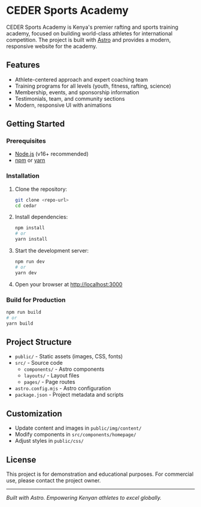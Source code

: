 # CEDER Sports Academy

CEDER Sports Academy is Kenya's premier rafting and sports training academy, focused on building world-class athletes for international competition. The project is built with [Astro](https://astro.build/) and provides a modern, responsive website for the academy.

## Features

- Athlete-centered approach and expert coaching team
- Training programs for all levels (youth, fitness, rafting, science)
- Membership, events, and sponsorship information
- Testimonials, team, and community sections
- Modern, responsive UI with animations

## Getting Started

### Prerequisites

- [Node.js](https://nodejs.org/) (v16+ recommended)
- [npm](https://www.npmjs.com/) or [yarn](https://yarnpkg.com/)

### Installation

1. Clone the repository:
   ```bash
   git clone <repo-url>
   cd cedar
   ```
2. Install dependencies:
   ```bash
   npm install
   # or
   yarn install
   ```
3. Start the development server:
   ```bash
   npm run dev
   # or
   yarn dev
   ```
4. Open your browser at [http://localhost:3000](http://localhost:3000)

### Build for Production

```bash
npm run build
# or
yarn build
```

## Project Structure

- `public/` - Static assets (images, CSS, fonts)
- `src/` - Source code
  - `components/` - Astro components
  - `layouts/` - Layout files
  - `pages/` - Page routes
- `astro.config.mjs` - Astro configuration
- `package.json` - Project metadata and scripts

## Customization

- Update content and images in `public/img/content/`
- Modify components in `src/components/homepage/`
- Adjust styles in `public/css/`

## License

This project is for demonstration and educational purposes. For commercial use, please contact the project owner.

---

_Built with Astro. Empowering Kenyan athletes to excel globally._
